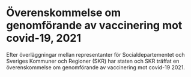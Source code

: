 # Överenskommelse om genomförande av vaccinering mot covid-19, 2021

Efter överläggningar mellan representanter för Socialdepartementet och Sveriges Kommuner och Regioner (SKR) har staten och SKR träffat en överenskommelse om genomförande av vaccinering mot covid\-19 2021\.
